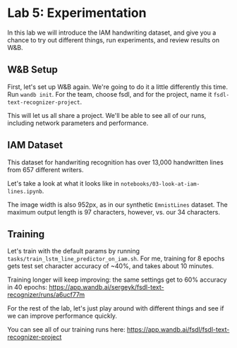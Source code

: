 # Lab 5: Experimentation

In this lab we will introduce the IAM handwriting dataset, and give you a chance to try out different things, run experiments, and review results on W&B.

## W&B Setup

First, let's set up W&B again. We're going to do it a little differently this time. Run `wandb init`. For the team, choose fsdl, and for the project, name it `fsdl-text-recognizer-project`.

This will let us all share a project. We'll be able to see all of our runs, including network parameters and performance.


## IAM Dataset

This dataset for handwriting recognition has over 13,000 handwritten lines from 657 different writers.

Let's take a look at what it looks like in `notebooks/03-look-at-iam-lines.ipynb`.

The image width is also 952px, as in our synthetic `EmnistLines` dataset.
The maximum output length is 97 characters, however, vs. our 34 characters.

## Training

Let's train with the default params by running `tasks/train_lstm_line_predictor_on_iam.sh`.
For me, training for 8 epochs gets test set character accuracy of ~40%, and takes about 10 minutes.

Training longer will keep improving: the same settings get to 60% accuracy in 40 epochs: https://app.wandb.ai/sergeyk/fsdl-text-recognizer/runs/a6ucf77m

For the rest of the lab, let's just play around with different things and see if we can improve performance quickly.

You can see all of our training runs here: https://app.wandb.ai/fsdl/fsdl-text-recognizer-project
